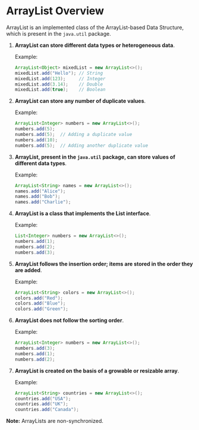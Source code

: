# ArrayList Overview

ArrayList is an implemented class of the ArrayList-based Data Structure, which is present in the `java.util` package.

1. **ArrayList can store different data types or heterogeneous data**.
   
   Example:
   ```java
   ArrayList<Object> mixedList = new ArrayList<>();
   mixedList.add("Hello"); // String
   mixedList.add(123);     // Integer
   mixedList.add(3.14);    // Double
   mixedList.add(true);    // Boolean
   ```

2. **ArrayList can store any number of duplicate values**.
   
   Example:
   ```java
   ArrayList<Integer> numbers = new ArrayList<>();
   numbers.add(5);
   numbers.add(5);  // Adding a duplicate value
   numbers.add(10);
   numbers.add(5);  // Adding another duplicate value
   ```

3. **ArrayList, present in the `java.util` package, can store values of different data types**.
   
   Example:
   ```java
   ArrayList<String> names = new ArrayList<>();
   names.add("Alice");
   names.add("Bob");
   names.add("Charlie");
   ```

4. **ArrayList is a class that implements the List interface**.
   
   Example:
   ```java
   List<Integer> numbers = new ArrayList<>();
   numbers.add(1);
   numbers.add(2);
   numbers.add(3);
   ```

5. **ArrayList follows the insertion order; items are stored in the order they are added**.
   
   Example:
   ```java
   ArrayList<String> colors = new ArrayList<>();
   colors.add("Red");
   colors.add("Blue");
   colors.add("Green");
   ```

6. **ArrayList does not follow the sorting order**.
   
   Example:
   ```java
   ArrayList<Integer> numbers = new ArrayList<>();
   numbers.add(3);
   numbers.add(1);
   numbers.add(2);
   ```

7. **ArrayList is created on the basis of a growable or resizable array**.
   
   Example:
   ```java
   ArrayList<String> countries = new ArrayList<>();
   countries.add("USA");
   countries.add("UK");
   countries.add("Canada");
   ```

**Note:** ArrayLists are non-synchronized.